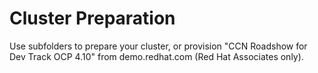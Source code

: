 # Cluster Preparation

Use subfolders to prepare your cluster, or provision "CCN Roadshow for Dev Track OCP 4.10" from demo.redhat.com (Red Hat Associates only).
